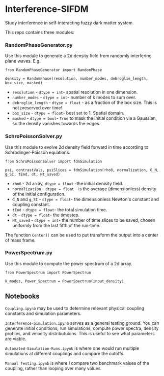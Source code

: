 # Interference-SIFDM
Study interference in self-interacting fuzzy dark matter system. 

This repo contains three modules:

### RandomPhaseGenerator.py 
Use this module to generate a 2d density field from randomly interfering plane waves. E.g.

```
from RandomPhaseGenerator import RandomPhase

density = RandomPhase(resolution, number_modes, debroglie_length, box_size, masked)
```
* `resolution` - `dtype = int`- spatial resolution in one dimension.
* `number_modes` - `dtype = int`- number of k modes to sum over.
* `debroglie_length` - `dtype = float` - as a fraction of the box size. This is not preserved over time!
* `box_size` - `dtype = float`- best set to 1. Spatial domain.
* `masked` - `dtype = bool`- `True` to mask the initial condition via a Gaussian, so the density vanishes towards the edges.

### SchroPoissonSolver.py
Use this module to evolve 2d density field forward in time according to Schrodinger-Poisson equations. 

```
from SchroPoissonSolver import fdmSimulation

psi, contrastVals, psiSlices = fdmSimulation(rho0, normalization, G_N, g_SI, tEnd, dt, Nt_saved)
```
* `rho0` - 2d array, `dtype = float` -the initial denisity field.
* `normalization` - `dtype = float` - is the average (dimensionless) density of the initial configuration.
* `G_N` and `g_SI` - `dtype = float`- the dimensionless Newton's constant and coupling constant.
* `tEnd` - `dtype = float`- the total simulation time.
* `dt` - `dtype = float`- the timestep.
* `Nt_saved` - `dtype = int`- the number of time slices to be saved, chosen uniformly from the last fifth of the run-time.

The function `Center()` can be used to put transform the output into a center of mass frame.

### PowerSpectrum.py
Use this module to compute the power spectrum of a 2d array.

```
from PowerSpectrum import PowerSpectrum

k_modes, Power_Spectrum = PowerSpectrum(input_density)
```
## Notebooks
`Coupling.ipynb` may be used to determine relevant physical coupling constants and simulation parameters.

`Interference-Simulation.ipynb` serves as a general testing ground. You can generate initial conditions, run simulations, compute power spectra, density profiles, and velocity distributuions. This is useful to see what parameters are viable.

`Automated-Simulation-Runs.ipynb` is where one would run multiple simulations at different couplings and compare the cutoffs.

`Manual Testing.ipynb` is where I compare two benchmark values of the coupling, rather than looping over many values.
